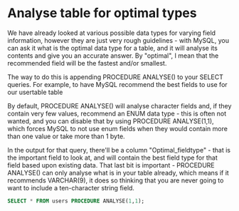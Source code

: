 # Analyse table for optimal types

We have already looked at various possible data types for varying field information, however they are just very rough guidelines - with MySQL, you can ask it what is the optimal data type for a table, and it will analyse its contents and give you an accurate answer. By "optimal", I mean that the recommended field will be the fastest and/or smallest.

The way to do this is appending PROCEDURE ANALYSE() to your SELECT queries. For example, to have MySQL recommend the best fields to use for our usertable table

By default, PROCEDURE ANALYSE() will analyse character fields and, if they contain very few values, recommend an ENUM data type - this is often not wanted, and you can disable that by using PROCEDURE ANALYSE(1,1), which forces MySQL to not use enum fields when they would contain more than one value or take more than 1 byte.

In the output for that query, there'll be a column "Optimal_fieldtype" - that is the important field to look at, and will contain the best field type for that field based upon existing data. That last bit is important - PROCEDURE ANALYSE() can only analyse what is in your table already, which means if it recommends VARCHAR(9), it does so thinking that you are never going to want to include a ten-character string field.
```sql
SELECT * FROM users PROCEDURE ANALYSE(1,1);
```
